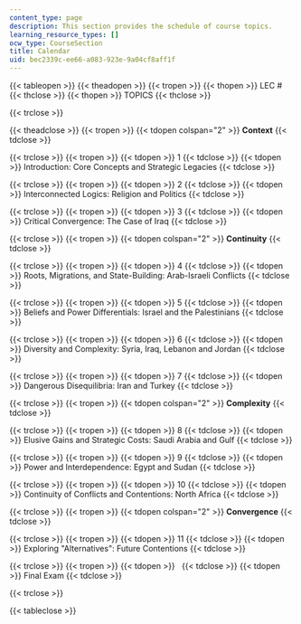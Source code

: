 ```yaml
---
content_type: page
description: This section provides the schedule of course topics.
learning_resource_types: []
ocw_type: CourseSection
title: Calendar
uid: bec2339c-ee66-a083-923e-9a04cf8aff1f
---
```


{{< tableopen >}}
{{< theadopen >}}
{{< tropen >}}
{{< thopen >}}
LEC #
{{< thclose >}}
{{< thopen >}}
TOPICS
{{< thclose >}}

{{< trclose >}}

{{< theadclose >}}
{{< tropen >}}
{{< tdopen colspan="2" >}}
**Context**
{{< tdclose >}}

{{< trclose >}}
{{< tropen >}}
{{< tdopen >}}
1
{{< tdclose >}}
{{< tdopen >}}
Introduction: Core Concepts and Strategic Legacies
{{< tdclose >}}

{{< trclose >}}
{{< tropen >}}
{{< tdopen >}}
2
{{< tdclose >}}
{{< tdopen >}}
Interconnected Logics: Religion and Politics
{{< tdclose >}}

{{< trclose >}}
{{< tropen >}}
{{< tdopen >}}
3
{{< tdclose >}}
{{< tdopen >}}
Critical Convergence: The Case of Iraq
{{< tdclose >}}

{{< trclose >}}
{{< tropen >}}
{{< tdopen colspan="2" >}}
**Continuity**
{{< tdclose >}}

{{< trclose >}}
{{< tropen >}}
{{< tdopen >}}
4
{{< tdclose >}}
{{< tdopen >}}
Roots, Migrations, and State-Building: Arab-Israeli Conflicts
{{< tdclose >}}

{{< trclose >}}
{{< tropen >}}
{{< tdopen >}}
5
{{< tdclose >}}
{{< tdopen >}}
Beliefs and Power Differentials: Israel and the Palestinians
{{< tdclose >}}

{{< trclose >}}
{{< tropen >}}
{{< tdopen >}}
6
{{< tdclose >}}
{{< tdopen >}}
Diversity and Complexity: Syria, Iraq, Lebanon and Jordan
{{< tdclose >}}

{{< trclose >}}
{{< tropen >}}
{{< tdopen >}}
7
{{< tdclose >}}
{{< tdopen >}}
Dangerous Disequilibria: Iran and Turkey
{{< tdclose >}}

{{< trclose >}}
{{< tropen >}}
{{< tdopen colspan="2" >}}
**Complexity**
{{< tdclose >}}

{{< trclose >}}
{{< tropen >}}
{{< tdopen >}}
8
{{< tdclose >}}
{{< tdopen >}}
Elusive Gains and Strategic Costs: Saudi Arabia and Gulf
{{< tdclose >}}

{{< trclose >}}
{{< tropen >}}
{{< tdopen >}}
9
{{< tdclose >}}
{{< tdopen >}}
Power and Interdependence: Egypt and Sudan
{{< tdclose >}}

{{< trclose >}}
{{< tropen >}}
{{< tdopen >}}
10
{{< tdclose >}}
{{< tdopen >}}
Continuity of Conflicts and Contentions: North Africa
{{< tdclose >}}

{{< trclose >}}
{{< tropen >}}
{{< tdopen colspan="2" >}}
**Convergence**
{{< tdclose >}}

{{< trclose >}}
{{< tropen >}}
{{< tdopen >}}
11
{{< tdclose >}}
{{< tdopen >}}
Exploring "Alternatives": Future Contentions
{{< tdclose >}}

{{< trclose >}}
{{< tropen >}}
{{< tdopen >}}
 
{{< tdclose >}}
{{< tdopen >}}
Final Exam
{{< tdclose >}}

{{< trclose >}}

{{< tableclose >}}